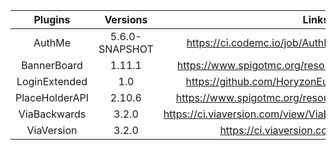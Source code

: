|       Plugins       |        Versions       |                                                Links                                               |
| :-----------------: | :-------------------: | :------------------------------------------------------------------------------------------------: |
|        AuthMe       |     5.6.0-SNAPSHOT    | https://ci.codemc.io/job/AuthMe/job/AuthMeReloaded/ |
|      BannerBoard    |         1.11.1        | https://www.spigotmc.org/resources/bannerboard.20435/ |
|     LoginExtended   |          1.0          | https://github.com/HoryzonEu/LoginExtended/releases |
|    PlaceHolderAPI   |         2.10.6        | https://www.spigotmc.org/resources/placeholderapi.6245/ |
|     ViaBackwards    |          3.2.0        | https://ci.viaversion.com/view/ViaBackwards/job/ViaBackwards/ |
|      ViaVersion     |          3.2.0        | https://ci.viaversion.com/job/ViaVersion/ |
